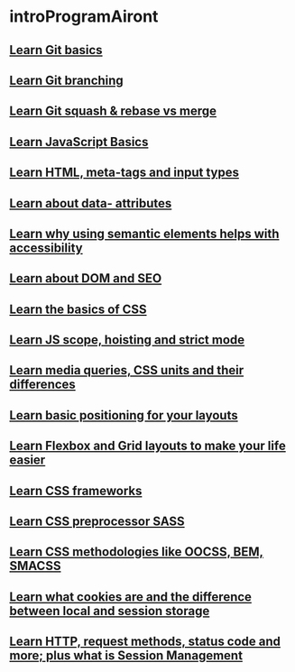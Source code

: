 # introProgramAiront

<h2><a href="https://github.com/santisica29/introProgramAiront/blob/main/studyMaterial/git-basics.md">Learn Git basics</a> </h2>

<h2><a href="https://github.com/santisica29/introProgramAiront/blob/main/studyMaterial/git-branching.md">Learn Git branching</a></h2>

<h2><a href="https://github.com/santisica29/introProgramAiront/blob/main/studyMaterial/git-squash-rebase.md">Learn Git squash & rebase vs merge</a></h2> 
<h2><a href="https://github.com/santisica29/introProgramAiront/blob/main/studyMaterial/js-basics.md">Learn JavaScript Basics</a></h2>
<h2><a href="https://github.com/santisica29/introProgramAiront/blob/main/studyMaterial/html-basics.md">Learn HTML, meta-tags and input types</a></h2>
<h2><a href="https://github.com/santisica29/introProgramAiront/blob/main/studyMaterial/data-attributes.md">Learn about data- attributes</a></h2>
<h2><a href="https://github.com/santisica29/introProgramAiront/blob/main/studyMaterial/html-semantics-accessibility.md">Learn why using semantic elements helps with accessibility</a>
<h2><a href="https://github.com/santisica29/introProgramAiront/blob/main/studyMaterial/dom-and-seo.md">Learn about DOM and SEO</a>
<h2><a href="https://github.com/santisica29/introProgramAiront/blob/main/studyMaterial/css-basics.md">Learn the basics of CSS</a></h2>
<h2><a href="https://github.com/santisica29/introProgramAiront/blob/main/studyMaterial/js-scope-hoisting-strict.md">Learn JS scope, hoisting and strict mode</a></h2>
<h2><a href="https://github.com/santisica29/introProgramAiront/blob/main/studyMaterial/media-queries-css-units.md">Learn media queries, CSS units and their differences</a></h2>
<h2><a href="https://github.com/santisica29/introProgramAiront/blob/main/studyMaterial/positioning.md">Learn basic positioning for your layouts</a></h2>
<h2><a href="https://github.com/santisica29/introProgramAiront/blob/main/studyMaterial/css-flexbox-grid.md">Learn Flexbox and Grid layouts to make your life easier</a></h2>
<h2><a href="https://github.com/santisica29/introProgramAiront/blob/main/studyMaterial/css-frameworks.md">Learn CSS frameworks</a></h2>
<h2><a href="https://github.com/santisica29/introProgramAiront/blob/main/studyMaterial/css-preprocessors.md">Learn CSS preprocessor SASS</a></h2>
<h2><a href="https://github.com/santisica29/introProgramAiront/blob/main/studyMaterial/css-methodologies.md">Learn CSS methodologies like OOCSS, BEM, SMACSS</a></h2>
<h2><a href="https://github.com/santisica29/introProgramAiront/blob/main/studyMaterial/cookies-storage.md">Learn what cookies are and the difference between local and session storage</a></h2>
<h2><a href="https://github.com/santisica29/introProgramAiront/blob/main/studyMaterial/http-session-management.md">Learn HTTP, request methods, status code and more; plus what is Session Management</a></h2>
